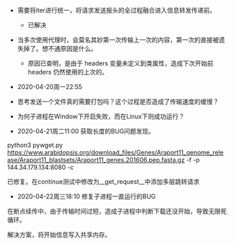 - 需要将iter进行统一，将请求发送报头的全过程融合进入信息转发传递前。
  - 已解决


- 当多次使用代理时，会莫名其妙第一次传输上一次的内容，第一次的直接被遗失掉了。想不通原因是什么。
  - 原因已查明，是由于 headers 变量未定义到类属性，造成下次开始前 headers 仍然使用的上次的。


- 2020-04-20周一22:55
- 思考发送一个文件真的需要打包吗？这个过程是否造成了传输速度的缓慢？


- 为何子进程在Window下开启失败，而在Linux下则成功运行？


- 2020-04-21周二11:00 获取长度的BUG问题发现。

python3 pywget.py https://www.arabidopsis.org/download_files/Genes/Araport11_genome_release/Araport11_blastsets/Araport11_genes.201606.pep.fasta.gz -f -p 144.34.179.134:8080 -c

已修复。在continue测试中修改为__get_request__中添加多层跳转请求

- 2020-04-22周三18:10 修复子进程一直运行的BUG

在断点续传中，由于传输时间过短，造成子进程中判断下载还没开始，导致无限死循环。

解决方案，将开始信息写入共享内存。